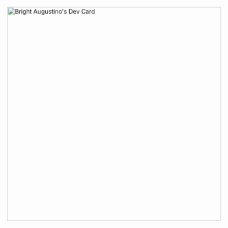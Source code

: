 <a href="https://app.daily.dev/BrightXO"><img src="https://api.daily.dev/devcards/d80c65e1a94a41ed91b4cf59be4b8348.png?r=fg6" width="500" alt="Bright Augustino's Dev Card"/>
<!---
BrightX0 is a ✨ special ✨ repository because its `README.md` (this file) appears on your GitHub profile.
You can click the Preview link to take a look at your changes.
--->
